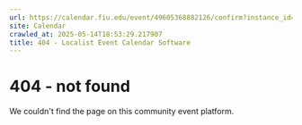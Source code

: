 ```yaml
---
url: https://calendar.fiu.edu/event/49605368882126/confirm?instance_id=49605368883151&return=https%3A%2F%2Fcalendar.fiu.edu%2Fcalendar%3Fevent_types%255B%255D%3D121721
site: Calendar
crawled_at: 2025-05-14T18:53:29.217907
title: 404 - Localist Event Calendar Software
---
```


# 404 - not found
We couldn't find the page on this community event platform.
